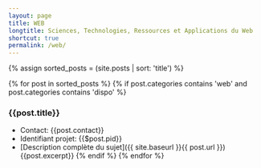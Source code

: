 ```yaml
---
layout: page
title: WEB
longtitle: Sciences, Technologies, Ressources et Applications du Web
shortcut: true
permalink: /web/
---
```

{% assign sorted_posts = (site.posts | sort: 'title') %}

{% for post in sorted_posts %}
    {% if post.categories contains 'web' and post.categories contains 'dispo' %}
### {{post.title}}    
  * Contact: {{post.contact}}
  * Identifiant projet: {{$post.pid}}
  * [Description complète du sujet]({{ site.baseurl }}{{ post.url }})
{{post.excerpt}}
    {% endif %}
{% endfor %}



